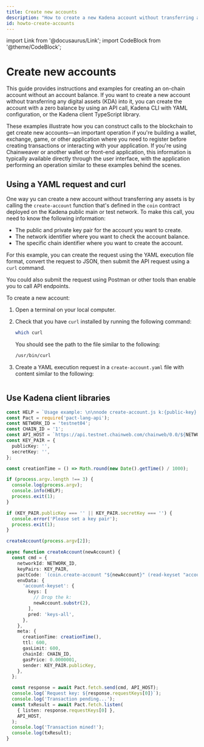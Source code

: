 ```yaml
---
title: Create new accounts
description: "How to create a new Kadena account without transferring any digital assets into it using the coin contract function s, Kadena CLI, and Kadena client library functions."
id: howto-create-accounts
---
```


import Link from '@docusaurus/Link';
import CodeBlock from '@theme/CodeBlock';

# Create new accounts

This guide provides instructions and examples for creating an on-chain account without an account balance.
If you want to create a new account without transferring any digital assets (KDA) into it, you can create the account with a zero balance by using an API call, Kadena CLI with YAML configuration, or the Kadena client TypeScript library.

These examples illustrate how you can construct calls to the blockchain to get create new accounts—an important operation if you're building a wallet, exchange, game, or other application where you need to register before creating transactions or interacting with your application.
If you're using Chainweaver or another wallet or front-end application, this information is typically available directly through the user interface, with the application performing an operation similar to these examples behind the scenes.

## Using a YAML request and curl

One way yu can create a new account without transferring any assets is by calling the `create-account` function that's defined in the `coin` contract deployed on the Kadena public main or test network.
To make this call, you need to know the following information:

-  The public and private key pair for the account you want to create.
-  The network identifier where you want to check the account balance.
-  The specific chain identifier where you want to create the account.

For this example, you can create the request using the YAML execution file format, convert the request to JSON, then submit the API request using a `curl` command.

You could also submit the request using Postman or other tools than enable you to call API endpoints.

To create a new account:

1. Open a terminal on your local computer.

2. Check that you have `curl` installed by running the following command:
   
   ```bash
   which curl
   ```

   You should see the path to the file similar to the following:
   
   ```bash
   /usr/bin/curl
   ```
   
3. Create a YAML execution request in a `create-account.yaml` file with content similar to the following:
   
   ```yaml
   
   ```

## Use Kadena client libraries

```typescript
const HELP = `Usage example: \n\nnode create-account.js k:{public-key} -- Replace {public-key} with an actual key`;
const Pact = require('pact-lang-api');
const NETWORK_ID = 'testnet04';
const CHAIN_ID = '1';
const API_HOST = `https://api.testnet.chainweb.com/chainweb/0.0/${NETWORK_ID}/chain/${CHAIN_ID}/pact`;
const KEY_PAIR = {
  publicKey: '',
  secretKey: '',
};

const creationTime = () => Math.round(new Date().getTime() / 1000);

if (process.argv.length !== 3) {
  console.log(process.argv);
  console.info(HELP);
  process.exit(1);
}

if (KEY_PAIR.publicKey === '' || KEY_PAIR.secretKey === '') {
  console.error('Please set a key pair');
  process.exit(1);
}

createAccount(process.argv[2]);

async function createAccount(newAccount) {
  const cmd = {
    networkId: NETWORK_ID,
    keyPairs: KEY_PAIR,
    pactCode: `(coin.create-account "${newAccount}" (read-keyset "account-keyset"))`,
    envData: {
      'account-keyset': {
        keys: [
          // Drop the k:
          newAccount.substr(2),
        ],
        pred: 'keys-all',
      },
    },
    meta: {
      creationTime: creationTime(),
      ttl: 600,
      gasLimit: 600,
      chainId: CHAIN_ID,
      gasPrice: 0.0000001,
      sender: KEY_PAIR.publicKey,
    },
  };

  const response = await Pact.fetch.send(cmd, API_HOST);
  console.log(`Request key: ${response.requestKeys[0]}`);
  console.log('Transaction pending...');
  const txResult = await Pact.fetch.listen(
    { listen: response.requestKeys[0] },
    API_HOST,
  );
  console.log('Transaction mined!');
  console.log(txResult);
}
```
